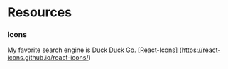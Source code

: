 # Resources



 ### Icons
 My favorite search engine is [Duck Duck Go](https://duckduckgo.com).
[React-Icons] (https://react-icons.github.io/react-icons/)